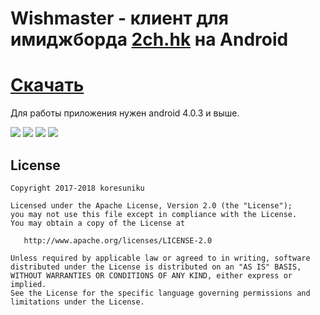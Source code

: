 Wishmaster - клиент для имиджборда <a href="2ch.hk">2ch.hk</a> на Android
=========================
<a href="https://github.com/koresuniku/Wishmaster/releases/download/v0.0.1/wishmaster-alpha-v0.0.1.apk">Cкачать</a>
=========================
Для работы приложения нужен android 4.0.3 и выше.

![](https://image.ibb.co/dTT3TH/photo5215230633092163748.jpg) 
![](https://image.ibb.co/ea3Ovx/photo5215230633092163749.jpg) 
![](https://image.ibb.co/gze7Nc/photo5215230633092163750.jpg) 
![](https://image.ibb.co/em1nNc/photo5215230633092163751.jpg) 

## License

    Copyright 2017-2018 koresuniku

    Licensed under the Apache License, Version 2.0 (the "License");
    you may not use this file except in compliance with the License.
    You may obtain a copy of the License at

       http://www.apache.org/licenses/LICENSE-2.0

    Unless required by applicable law or agreed to in writing, software
    distributed under the License is distributed on an "AS IS" BASIS,
    WITHOUT WARRANTIES OR CONDITIONS OF ANY KIND, either express or implied.
    See the License for the specific language governing permissions and
    limitations under the License.
